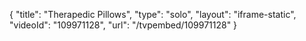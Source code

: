 {
    "title": "Therapedic Pillows",
    "type": "solo",
    "layout": "iframe-static",
    "videoId": "109971128",
    "url": "\/tvpembed\/109971128"
}